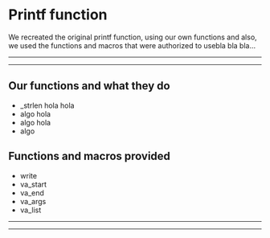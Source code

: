 # Printf function 

We recreated the original printf function, using our own functions and also, we used the functions and 
macros that were authorized to usebla bla bla...

---
---

## Our functions and what they do

* _strlen
	hola hola
* algo
	hola 
* algo
	hola
* algo 

## Functions and macros provided
* write
* va_start
* va_end
* va_args
* va_list

---
---


